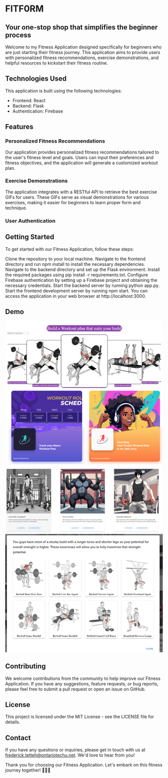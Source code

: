 
# FITF0RM

## Your one-stop shop that simplifies the beginner process

Welcome to my Fitness Application designed specifically for beginners who are just starting their fitness journey. This application aims to provide users with personalized fitness recommendations, exercise demonstrations, and helpful resources to kickstart their fitness routine.

## Technologies Used

This application is built using the following technologies:

- Frontend: React
- Backend: Flask
- Authentication: Firebase

## Features

### Personalized Fitness Recommendations
 
Our application provides personalized fitness recommendations tailored to the user's fitness level and goals. Users can input their preferences and fitness objectives, and the application will generate a customized workout plan.

### Exercise Demonstrations

The application integrates with a RESTful API to retrieve the best exercise GIFs for users. These GIFs serve as visual demonstrations for various exercises, making it easier for beginners to learn proper form and technique.

### User Authentication 

## Getting Started
To get started with our Fitness Application, follow these steps:

Clone the repository to your local machine.
Navigate to the frontend directory and run npm install to install the necessary dependencies.
Navigate to the backend directory and set up the Flask environment. Install the required packages using pip install -r requirements.txt.
Configure Firebase authentication by setting up a Firebase project and obtaining the necessary credentials.
Start the backend server by running python app.py.
Start the frontend development server by running npm start.
You can access the application in your web browser at http://localhost:3000.

## Demo

![alt text](https://github.com/fredsn0tDead/frontend-fitness-app/blob/master/Github4.png)
![alt text](https://github.com/fredsn0tDead/frontend-fitness-app/blob/master/Github1.png)
![alt text](https://github.com/fredsn0tDead/frontend-fitness-app/blob/master/Github3.png)
![alt text](https://github.com/fredsn0tDead/frontend-fitness-app/blob/master/Github2.png)

## Contributing
We welcome contributions from the community to help improve our Fitness Application. If you have any suggestions, feature requests, or bug reports, please feel free to submit a pull request or open an issue on GitHub.

## License
This project is licensed under the MIT License - see the LICENSE file for details.

## Contact
If you have any questions or inquiries, please get in touch with us at frederick.tetteh@ontariotechu.net. We'd love to hear from you!

Thank you for choosing our Fitness Application. Let's embark on this fitness journey together! 🏋️‍♂️💪





